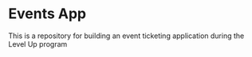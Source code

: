 # Events App
This is a repository for building an event ticketing application during the Level Up program
